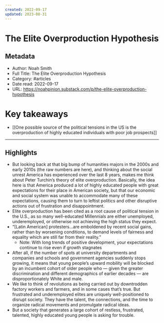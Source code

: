 ```yaml
---
created: 2022-09-17
updated: 2023-08-31
---
```

# The Elite Overproduction Hypothesis

## Metadata
- Author: Noah Smith
- Full Title: The Elite Overproduction Hypothesis
- Category: #articles
- Date read: 2022-09-17
- URL: https://noahpinion.substack.com/p/the-elite-overproduction-hypothesis
# Key takeaways
- [[One possible source of the political tensions in the US is the overproduction of highly educated individuals with poor job prospects]]

---

## Highlights
- But looking back at that big bump of humanities majors in the 2000s and early 2010s (the raw numbers are here), and thinking about the social unrest America has experienced over the last 8 years, makes me think about Peter Turchin’s theory of elite overproduction. Basically, the idea here is that America produced a lot of highly educated people with great expectations for their place in American society, but that our economic and social system was unable to accommodate many of these expectations, causing them to turn to leftist politics and other disruptive actions out of frustration and disappointment.
- Elite overproduction has been cited as a root cause of political tension in the U.S., as so many well-educated Millennials are either unemployed, underemployed, or otherwise not achieving the high status they expect.
- “[Latin American] protesters…are emboldened by recent social gains, rather than by worsening conditions, to demand levels of fairness and equality which are still far from their reality.”
    - Note: With long trends of positive development, your expectations continue to rise even if growth stagnates
- After all, if the number of spots at university departments and companies and schools and government agencies suddenly stops growing, it means that young people’s upward mobility will be blocked by an incumbent cohort of older people who — given the greater discrimination and different demographics of earlier decades — are disproportionately White and male.
- We like to think of revolutions as being carried out by downtrodden factory workers and farmers, and in some cases that’s true. But frustrated and underemployed elites are uniquely well-positioned to disrupt society. They have the talent, the connections, and the time to organize radical movements and promulgate radical ideas.
- But a society that generates a large cohort of restless, frustrated, talented, highly educated young people is asking for trouble.
